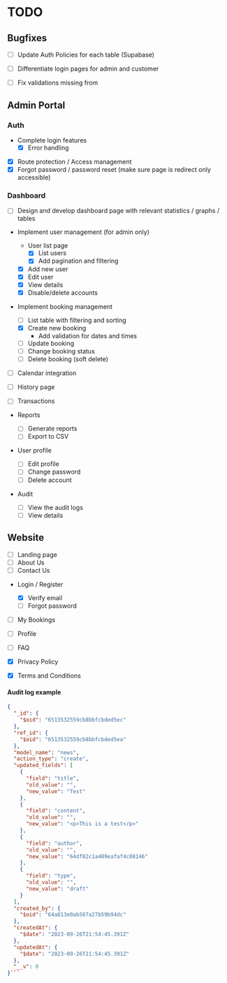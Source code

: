 # TODO

## Bugfixes

-   [ ] Update Auth Policies for each table (Supabase)
-   [ ] Differentiate login pages for admin and customer

-   [ ] Fix validations missing from

## Admin Portal

### Auth

-   Complete login features
    -   [x] Error handling
-   [x] Route protection / Access management
-   [x] Forgot password / password reset (make sure page is redirect only accessible)

### Dashboard

-   [ ] Design and develop dashboard page with relevant statistics / graphs / tables

-   Implement user management (for admin only)

    -   User list page
        -   [x] List users
        -   [x] Add pagination and filtering
    -   [x] Add new user
    -   [x] Edit user
    -   [x] View details
    -   [x] Disable/delete accounts

-   Implement booking management

    -   [ ] List table with filtering and sorting
    -   [x] Create new booking
        -   Add validation for dates and times
    -   [ ] Update booking
    -   [ ] Change booking status
    -   [ ] Delete booking (soft delete)

-   [ ] Calendar integration

-   [ ] History page

-   [ ] Transactions

-   Reports

    -   [ ] Generate reports
    -   [ ] Export to CSV

-   User profile

    -   [ ] Edit profile
    -   [ ] Change password
    -   [ ] Delete account

-   Audit
    -   [ ] View the audit logs
    -   [ ] View details

## Website

-   [ ] Landing page
-   [ ] About Us
-   [ ] Contact Us

-   Login / Register

    -   [x] Verify email
    -   [ ] Forgot password

-   [ ] My Bookings
-   [ ] Profile

-   [ ] FAQ
-   [x] Privacy Policy
-   [x] Terms and Conditions

#### Audit log example

````json
{
  "_id": {
    "$oid": "6513532559cb8bbfcbded5ec"
  },
  "ref_id": {
    "$oid": "6513532559cb8bbfcbded5ea"
  },
  "model_name": "news",
  "action_type": "create",
  "updated_fields": [
    {
      "field": "title",
      "old_value": "",
      "new_value": "Test"
    },
    {
      "field": "content",
      "old_value": "",
      "new_value": "<p>This is a test</p>"
    },
    {
      "field": "author",
      "old_value": "",
      "new_value": "64df82c1a489eafaf4c08146"
    },
    {
      "field": "type",
      "old_value": "",
      "new_value": "draft"
    }
  ],
  "created_by": {
    "$oid": "64a813e0ab507a27b59b94dc"
  },
  "createdAt": {
    "$date": "2023-09-26T21:54:45.391Z"
  },
  "updatedAt": {
    "$date": "2023-09-26T21:54:45.391Z"
  },
  "__v": 0
}```
````
